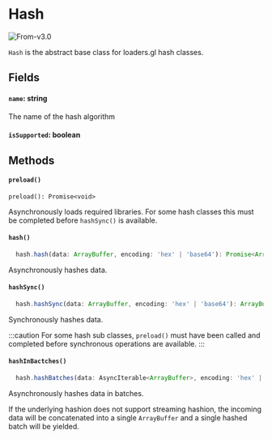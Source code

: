# Hash

<p class="badges">
  <img src="https://img.shields.io/badge/From-v2.3-blue.svg?style=flat-square" alt="From-v3.0" />
</p>

`Hash` is the abstract base class for loaders.gl hash classes.

## Fields

#### `name`: string

The name of the hash algorithm

#### `isSupported`: boolean

## Methods

#### `preload()`

`preload(): Promise<void>`

Asynchronously loads required libraries. For some hash classes this must be completed before
`hashSync()` is available.

#### `hash()`

```typescript
  hash.hash(data: ArrayBuffer, encoding: 'hex' | 'base64'): Promise<ArrayBuffer>
```

Asynchronously hashes data.

#### `hashSync()`

```typescript
  hash.hashSync(data: ArrayBuffer, encoding: 'hex' | 'base64'): ArrayBuffer
```

Synchronously hashes data.

:::caution
For some hash sub classes, `preload()` must have been called and completed before
synchronous operations are available.
:::

#### `hashInBactches()`

```typescript
  hash.hashBatches(data: AsyncIterable<ArrayBuffer>, encoding: 'hex' | 'base64'): AsyncIterable<ArrayBuffer>
```

Asynchronously hashes data in batches.

If the underlying hashion does not support streaming hashion,
the incoming data will be concatenated into a single `ArrayBuffer`
and a single hashed batch will be yielded.
